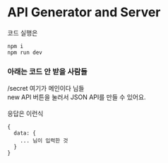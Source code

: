 # API Generator and Server

코드 실행은
```
npm i
npm run dev
```

### 아래는 코드 안 받을 사람들

/secret
여기가 메인이다 님들\
new API 버튼을 눌러서 JSON API를 만들 수 있어요.\
\
응답은 이런식

```
{
  data: { 
    ... 님이 입력한 것 
  }
}
```
